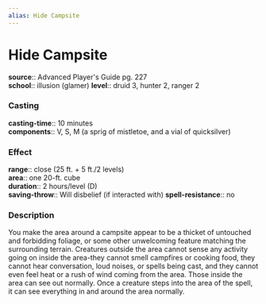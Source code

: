 ```yaml
---
alias: Hide Campsite
---
```


# Hide Campsite 

**source**:: Advanced Player's Guide pg. 227  
**school**:: illusion (glamer)
**level**:: druid 3, hunter 2, ranger 2

### Casting 

**casting-time**:: 10 minutes  
**components**:: V, S, M (a sprig of mistletoe, and a vial of quicksilver)

### Effect 

**range**:: close (25 ft. + 5 ft./2 levels)  
**area**:: one 20-ft. cube  
**duration**:: 2 hours/level (D)  
**saving-throw**:: Will disbelief (if interacted with)
**spell-resistance**:: no

### Description 

You make the area around a campsite appear to be a thicket of untouched and forbidding foliage, or some other unwelcoming feature matching the surrounding terrain. Creatures outside the area cannot sense any activity going on inside the area-they cannot smell campfires or cooking food, they cannot hear conversation, loud noises, or spells being cast, and they cannot even feel heat or a rush of wind coming from the area. Those inside the area can see out normally. Once a creature steps into the area of the spell, it can see everything in and around the area normally.
